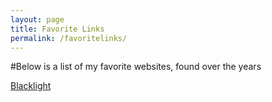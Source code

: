 ```yaml
---
layout: page
title: Favorite Links
permalink: /favoritelinks/
---
```


#Below is a list of my favorite websites, found over the years

[Blacklight](https://themarkup.org/blacklight "A Real-Time Website Privacy Inspector")
